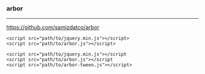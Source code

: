 ### arbor
---
https://github.com/samizdatco/arbor

```
<script src="path/to/jquery.min.js"></script>
<script src="path/to/arbor.js"></script>

<script src="path/to/jquery.min.js"></script
<script src="path/to/arbor.js"></script
<script src="path/to/arbor-tween.js"></script>
```

```
```

```
```


